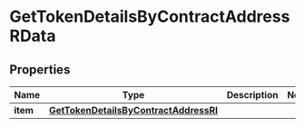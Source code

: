 

# GetTokenDetailsByContractAddressRData


## Properties

| Name | Type | Description | Notes |
|------------ | ------------- | ------------- | -------------|
|**item** | [**GetTokenDetailsByContractAddressRI**](GetTokenDetailsByContractAddressRI.md) |  |  |



